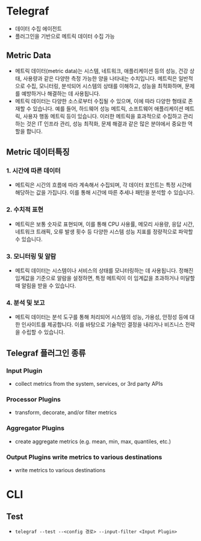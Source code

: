 # Telegraf
* 데이터 수집 에이전트
* 플러그인을 기반으로 메트릭 데이터 수집 가능

## Metric Data
* 메트릭 데이터(metric data)는 시스템, 네트워크, 애플리케이션 등의 성능, 건강 상태, 사용량과 같은 다양한 측정 가능한 양을 나타내는 수치입니다. 메트릭은 일반적으로 수집, 모니터링, 분석되어 시스템의 상태를 이해하고, 성능을 최적화하며, 문제를 예방하거나 해결하는 데 사용됩니다.
* 메트릭 데이터는 다양한 소스로부터 수집될 수 있으며, 이에 따라 다양한 형태로 존재할 수 있습니다. 예를 들어, 하드웨어 성능 메트릭, 소프트웨어 애플리케이션 메트릭, 사용자 행동 메트릭 등이 있습니다. 이러한 메트릭을 효과적으로 수집하고 관리하는 것은 IT 인프라 관리, 성능 최적화, 문제 해결과 같은 많은 분야에서 중요한 역할을 합니다.

## Metric 데이터특징
### 1. 시간에 따른 데이터
* 메트릭은 시간의 흐름에 따라 계속해서 수집되며, 각 데이터 포인트는 특정 시간에 해당하는 값을 가집니다. 이를 통해 시간에 따른 추세나 패턴을 분석할 수 있습니다.

### 2. 수치적 표현
* 메트릭은 보통 숫자로 표현되며, 이를 통해 CPU 사용률, 메모리 사용량, 응답 시간, 네트워크 트래픽, 오류 발생 횟수 등 다양한 시스템 성능 지표를 정량적으로 파악할 수 있습니다.

### 3. 모니터링 및 알람
* 메트릭 데이터는 시스템이나 서비스의 상태를 모니터링하는 데 사용됩니다. 정해진 임계값을 기준으로 알람을 설정하면, 특정 메트릭이 이 임계값을 초과하거나 미달할 때 알림을 받을 수 있습니다.

### 4. 분석 및 보고
* 메트릭 데이터는 분석 도구를 통해 처리되어 시스템의 성능, 가용성, 안정성 등에 대한 인사이트를 제공합니다. 이를 바탕으로 기술적인 결정을 내리거나 비즈니스 전략을 수립할 수 있습니다.

## Telegraf 플러그인 종류
### Input Plugin
* collect metrics from the system, services, or 3rd party APIs

### Processor Plugins 
* transform, decorate, and/or filter metrics


### Aggregator Plugins 
* create aggregate metrics (e.g. mean, min, max, quantiles, etc.)


### Output Plugins write metrics to various destinations
* write metrics to various destinations

# CLI
## Test
* `telegraf --test --<config 경로> --input-filter <Input Plugin>`

